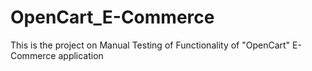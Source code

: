 # OpenCart_E-Commerce
This is the project on Manual Testing of Functionality of "OpenCart" E-Commerce application 
